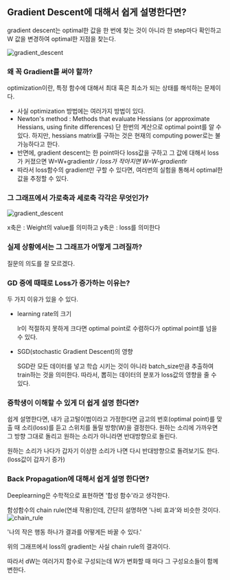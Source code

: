 ## Gradient Descent에 대해서 쉽게 설명한다면?

gradient descent는 optimal한 값을 한 번에 찾는 것이 아니라 한 step마다 확인하고 W 값을 변경하여 optimal한 지점을 찾는다.

![gradient_descent](https://encrypted-tbn0.gstatic.com/images?q=tbn:ANd9GcR8KfGSvv5gVeC3FkWeOm16lGSlcMfUetuIsRb9rbA8AGF-QndUsQ)

### 왜 꼭 Gradient를 써야 할까?

optimization이란, 특정 함수에 대해서 최대 혹은 최소가 되는 상태를 해석하는 문제이다.

- 사실 optimization 방법에는 여러가지 방법이 있다.
- Newton's method : Methods that evaluate Hessians (or approximate Hessians, using finite differences)
  단 한번의 계산으로 optimal point를 알 수 있다. 하지만, hessians matrix를 구하는 것은 현재의 computing power로는 불가능하다고 한다.
- 반면에, gradient descent는 한 point마다 loss값을 구하고 그 값에 대해서 loss가 커졌으면 W=W+gradient*lr / loss가 작아지면 W=W-gradient*lr
- 따라서 loss함수의 gradient만 구할 수 있다면, 여러번의 실험을 통해서 optimal한 값을 추정할 수 있다.

### 그 그래프에서 가로축과 세로축 각각은 무엇인가?

![gradient_descent](https://encrypted-tbn0.gstatic.com/images?q=tbn:ANd9GcR8KfGSvv5gVeC3FkWeOm16lGSlcMfUetuIsRb9rbA8AGF-QndUsQ)

x축은 : Weight의 value를 의미하고
y축은 : loss를 의미한다

### 실제 상황에서는 그 그래프가 어떻게 그려질까?

질문의 의도를 잘 모르겠다.

### GD 중에 때때로 Loss가 증가하는 이유는?

두 가지 이유가 있을 수 있다.

- learning rate의 크기

  lr이 적절하지 못하게 크다면 optimal point로 수렴하다가 optimal point를 넘을 수 있다.

- SGD(stochastic Gradient Descent)의 영향

  SGD란 모든 데이터를 넣고 학습 시키는 것이 아니라 batch_size만큼 추출하여 train하는 것을 의미한다. 
  따라서, 뽑히는 데이터의 분포가 loss값의 영향을 줄 수 있다.

### 중학생이 이해할 수 있게 더 쉽게 설명 한다면?

쉽게 설명한다면, 내가 금고털이범이라고 가정한다면 금고의 번호(optimal point)를 맞출 때 소리(loss)를 듣고 스위치를 돌릴 방향(W)을 결정한다. 
원하는 소리에 가까우면 그 방향 그대로 돌리고 원하는 소리가 아니라면 반대방향으로 돌린다.

원하는 소리가 나다가 갑자기 이상한 소리가 나면 다시 반대방향으로 돌려보기도 한다.(loss값이 갑자기 증가)



### Back Propagation에 대해서 쉽게 설명 한다면?

Deeplearning은 수학적으로 표현하면 '합성 함수'라고 생각한다.


함성함수의 chain rule(연쇄 작용)인데, 간단히 설명하면 '나비 효과'와 비슷한 것이다.
![chain_rule](https://encrypted-tbn0.gstatic.com/images?q=tbn:ANd9GcRFL1n4m0et2yNoOyGZH0t-spIR860pUylCEg65lxQCIs1zf7nh)

'나의 작은 행동 하나가 결과를 어떻게든 바꿀 수 있다.'

위의 그래프에서 loss의 gradient는 사실 chain rule의 결과이다. 

따라서 dW는 여러가지 함수로 구성되는데 W가 변화할 때 마다 그 구성요소들이 함께 변한다.
 
